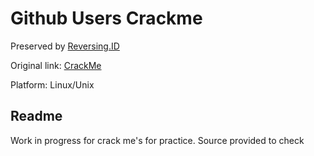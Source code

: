 # Github Users Crackme

Preserved by [Reversing.ID](https://Reversing.ID)

Original link: [CrackMe](https://github.com/Mithreindeir/CrackMe)

Platform: Linux/Unix

## Readme

Work in progress for crack me's for practice. Source provided to check